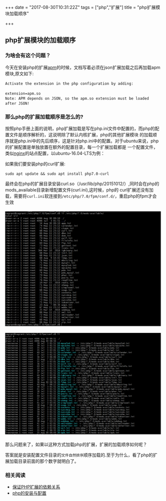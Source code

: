 +++
date = "2017-08-30T10:31:22Z"
tags = ["php","扩展"]
title = "php扩展模块加载顺序"

+++

## php扩展模块的加载顺序

### 为啥会有这个问题？

今天在安装php的扩展[apm](http://pecl.php.net/package/APM)的时候，文档写着必须在json扩展加载之后再加载apm模块,原文如下:

```
Activate the extension in the php configuration by adding:

extension=apm.so
Note: APM depends on JSON, so the apm.so extension must be loaded after JSON!
```

### 那么php的扩展加载顺序是怎么的?

按照php手册上面的说明，php扩展加载是写在php.ini文件中配置的，而php的配置文件是顺序解析的，这说明除了默认内核扩展，php的其他扩展模块
的加载顺序就是php.ini中的先后顺序，这是针对php.ini中的配置。对于ubuntu来说，php的扩展配置是单独放置在额外的配置目录，每一个扩展加载都是
一个配置文件，类似[nginx](http://nginx.org/)的站点配置，以ubuntu-16.04-LTS为例：

如果我们要安装php的curl扩展:

```
sudo apt update && sudo apt install php7.0-curl
```

最终会在php的扩展目录安装curl.so（/usr/lib/php/20151012/）,同时会在php的mods_available目录新增配置文件(curl.ini),这时候，php的
curl扩展还没有加载，需要将`curl.ini`软连接到`/etc/php/7.0/fpm/conf.d/`，重启php的fpm才会生效

#### ![php扩展配置目录](/images/ubuntu_php_7.0_mods_available.png)

#### ![php的fpm扩展加载目录](/images/ubuntu_php_7.0_fpm_conf.d.png)

那么问题来了，如果以这种方式加载php的扩展，扩展的加载顺序如何呢？

答案就是安装配置文件目录的`文件自然排序`顺序加载的.至于为什么，看了php的扩展加载目录前面的那个数字就明白了。

### 相关阅读

- [保证PHP扩展的依赖关系](http://www.laruence.com/2009/08/18/1042.html)
- [php的安装与配置](http://php.net/manual/zh/install.php)

